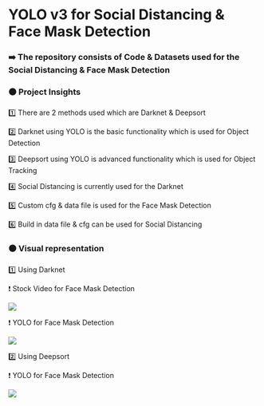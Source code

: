 # YOLO v3 for Social Distancing & Face Mask Detection 

### ➡️ The repository consists of Code & Datasets used for the Social Distancing & Face Mask Detection

### ⚫️ Project Insights

1️⃣ There are 2 methods used which are Darknet & Deepsort 

2️⃣ Darknet using YOLO is the basic functionality which is used for Object Detection

3️⃣ Deepsort using YOLO is advanced functionality which is used for Object Tracking

4️⃣ Social Distancing is currently used for the Darknet 

5️⃣ Custom cfg & data file is used for the Face Mask Detection

6️⃣ Build in data file & cfg can be used for Social Distancing

### ⚫️ Visual representation 

1️⃣ Using Darknet

❗️ Stock Video for Face Mask Detection 

![](https://github.com/yashindulkar/YOLO-v3/blob/master/Videos/Stock%20Video.gif)

❗️ YOLO for Face Mask Detection

![](https://github.com/yashindulkar/YOLO-v3/blob/master/Videos/Darknet.gif)

2️⃣ Using Deepsort

❗️ YOLO for Face Mask Detection

![](https://github.com/yashindulkar/YOLO-v3/blob/master/Videos/Deepsort.gif)
